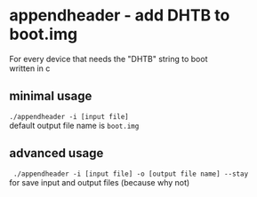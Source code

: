 # appendheader - add DHTB to boot.img
For every device that needs the "DHTB" string to boot <br>
written in c

## minimal usage
`./appendheader -i [input file]` <br>
default output file name is `boot.img`

## advanced usage
` ./appendheader -i [input file] -o [output file name] --stay` <br>
for save input and output files (because why not)